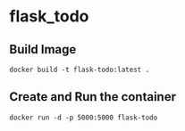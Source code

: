 # flask_todo 

## Build Image
`docker build -t flask-todo:latest .`

## Create and Run the container
`docker run -d -p 5000:5000 flask-todo`
